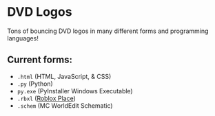 # DVD Logos
Tons of bouncing DVD logos in many different forms and programming languages!

## Current forms:
- `.html` (HTML, JavaScript, & CSS)
- `.py` (Python)
- `py.exe` (PyInstaller Windows Executable)
- `.rbxl` ([Roblox Place](https://www.roblox.com/games/74258950827465/DVD-Logo))
- `.schem` (MC WorldEdit Schematic)
